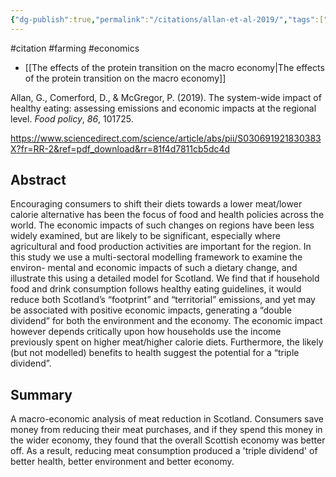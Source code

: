 ```yaml
---
{"dg-publish":true,"permalink":"/citations/allan-et-al-2019/","tags":["#citation","#farming","#economics"],"created":"2025-10-23T17:42:45.063+01:00","updated":"2025-10-23T18:06:08.814+01:00"}
---
```


#citation #farming #economics 

- [[The effects of the protein transition on the macro economy\|The effects of the protein transition on the macro economy]]

Allan, G., Comerford, D., & McGregor, P. (2019). The system-wide impact of healthy eating: assessing emissions and economic impacts at the regional level. _Food policy_, _86_, 101725.

https://www.sciencedirect.com/science/article/abs/pii/S030691921830383X?fr=RR-2&ref=pdf_download&rr=81f4d7811cb5dc4d
## Abstract
Encouraging consumers to shift their diets towards a lower meat/lower calorie alternative has been the focus of food and health policies across the world. The economic impacts of such changes on regions have been less
widely examined, but are likely to be significant, especially where agricultural and food production activities are important for the region. In this study we use a multi-sectoral modelling framework to examine the environ-
mental and economic impacts of such a dietary change, and illustrate this using a detailed model for Scotland. We find that if household food and drink consumption follows healthy eating guidelines, it would reduce both Scotland’s “footprint” and “territorial” emissions, and yet may be associated with positive economic impacts, generating a “double dividend” for both the environment and the economy. The economic impact however depends critically upon how households use the income previously spent on higher meat/higher calorie diets. Furthermore, the likely (but not modelled) benefits to health suggest the potential for a “triple dividend”.

## Summary
A macro-economic analysis of meat reduction in Scotland. Consumers save money from reducing their meat purchases, and if they spend this money in the wider economy, they found that the overall Scottish economy was better off. As a result, reducing meat consumption produced a 'triple dividend' of better health, better environment and better economy.
